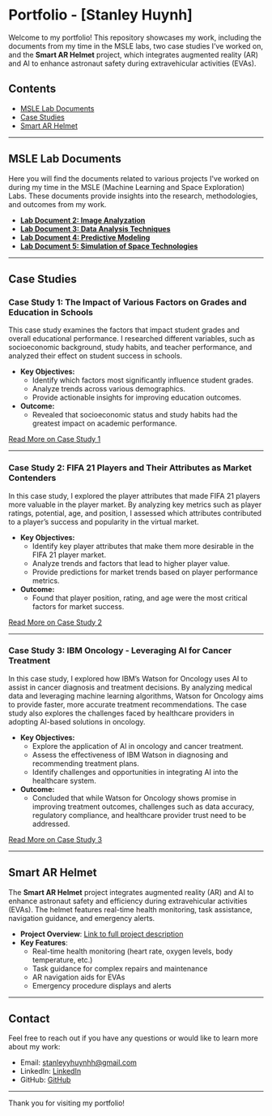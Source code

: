 # Portfolio - [Stanley Huynh]

Welcome to my portfolio! This repository showcases my work, including the documents from my time in the MSLE labs, two case studies I’ve worked on, and the **Smart AR Helmet** project, which integrates augmented reality (AR) and AI to enhance astronaut safety during extravehicular activities (EVAs).

## Contents

- [MSLE Lab Documents](#msle-lab-documents)
- [Case Studies](#case-studies)
- [Smart AR Helmet](#smart-ar-helmet)

---

## MSLE Lab Documents

Here you will find the documents related to various projects I've worked on during my time in the MSLE (Machine Learning and Space Exploration) Labs. These documents provide insights into the research, methodologies, and outcomes from my work.

- **[Lab Document 2: Image Analyzation](./msle-lab-documents/image-analyzation.md)**
- **[Lab Document 3: Data Analysis Techniques](./msle-lab-documents/project_3.md)**
- **[Lab Document 4: Predictive Modeling](./msle-lab-documents/project_4.md)**
- **[Lab Document 5: Simulation of Space Technologies](./msle-lab-documents/project_5.md)**

---

## Case Studies

### Case Study 1: The Impact of Various Factors on Grades and Education in Schools

This case study examines the factors that impact student grades and overall educational performance. I researched different variables, such as socioeconomic background, study habits, and teacher performance, and analyzed their effect on student success in schools.

- **Key Objectives:**
    - Identify which factors most significantly influence student grades.
    - Analyze trends across various demographics.
    - Provide actionable insights for improving education outcomes.
- **Outcome:**
    - Revealed that socioeconomic status and study habits had the greatest impact on academic performance.

[Read More on Case Study 1](./case-studies/higher-education.md)

---

### Case Study 2: FIFA 21 Players and Their Attributes as Market Contenders

In this case study, I explored the player attributes that made FIFA 21 players more valuable in the player market. By analyzing key metrics such as player ratings, potential, age, and position, I assessed which attributes contributed to a player’s success and popularity in the virtual market.

- **Key Objectives:**
    - Identify key player attributes that make them more desirable in the FIFA 21 player market.
    - Analyze trends and factors that lead to higher player value.
    - Provide predictions for market trends based on player performance metrics.
- **Outcome:**
    - Found that player position, rating, and age were the most critical factors for market success.

[Read More on Case Study 2](./case-studies/fifa-21.md)

---

### Case Study 3: IBM Oncology - Leveraging AI for Cancer Treatment

In this case study, I explored how IBM’s Watson for Oncology uses AI to assist in cancer diagnosis and treatment decisions. By analyzing medical data and leveraging machine learning algorithms, Watson for Oncology aims to provide faster, more accurate treatment recommendations. The case study also explores the challenges faced by healthcare providers in adopting AI-based solutions in oncology.

- **Key Objectives:**
    - Explore the application of AI in oncology and cancer treatment.
    - Assess the effectiveness of IBM Watson in diagnosing and recommending treatment plans.
    - Identify challenges and opportunities in integrating AI into the healthcare system.
- **Outcome:**
    - Concluded that while Watson for Oncology shows promise in improving treatment outcomes, challenges such as data accuracy, regulatory compliance, and healthcare provider trust need to be addressed.

[Read More on Case Study 3](./case-studies/ibm-oncology.md)

---

## Smart AR Helmet

The **Smart AR Helmet** project integrates augmented reality (AR) and AI to enhance astronaut safety and efficiency during extravehicular activities (EVAs). The helmet features real-time health monitoring, task assistance, navigation guidance, and emergency alerts.

- **Project Overview**: [Link to full project description](./projects/smart-ar-helmet.md)
- **Key Features**:
    - Real-time health monitoring (heart rate, oxygen levels, body temperature, etc.)
    - Task guidance for complex repairs and maintenance
    - AR navigation aids for EVAs
    - Emergency procedure displays and alerts

---

## Contact

Feel free to reach out if you have any questions or would like to learn more about my work:

- Email: [stanleyyhuynhh@gmail.com](mailto:stanleyyhuynhh@gmail.com)
- LinkedIn: [LinkedIn](https://www.linkedin.com/in/stanley-huynh-o7/)
- GitHub: [GitHub](https://github.com/StanleyyHuynhh)

---

Thank you for visiting my portfolio!

